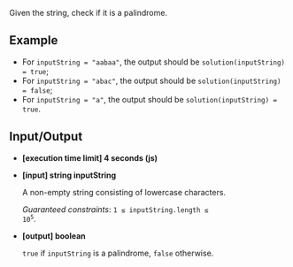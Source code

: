 Given the string, check if it is a palindrome.

## Example

- For ```inputString = "aabaa"```, the output should be ```solution(inputString) = true```;
- For ```inputString = "abac"```, the output should be ```solution(inputString) = false```;
- For ```inputString = "a"```, the output should be ```solution(inputString) = true```.

## Input/Output

- **[execution time limit] 4 seconds (js)**

- **[input] string inputString**

  A non-empty string consisting of lowercase characters.

  *Guaranteed constraints*: <code>1 ≤ inputString.length ≤ 10<sup>5</sup></code>.

- **[output] boolean**

  ```true``` if ```inputString``` is a palindrome, ```false``` otherwise.
